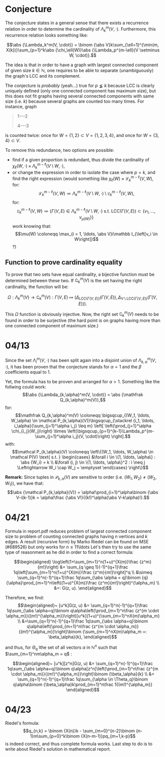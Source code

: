 # Conjecture

The conjecture states in a general sense that there exists a recurrence relation in order to determine the cardinality of $\Lambda_k^m(V, \cdot)$.
Furthermore, this recurrence relation looks something like:

$$\abs {\Lambda_k^m(V, \cdot)} = \binom {\abs V}k\sum_{\ell=1}^{\min(m, X(k))}\sum_{p=1}^k\abs {\chi_\ell(W)}\abs {\Lambda_p^{m-\ell}(V \setminus W, \cdot)}.$$

The idea is that in order to have a graph with largest connected component of given size $k \in \mathbb N$, one requires to be able to separate (unambiguously)
the graph's LCC and its complement.

The conjecture is *probably* (yeah...) true for $p \lneqq k$ because LCC is clearly uniquely defined (only one connected component has maximum size),
but this does not fit graphs having several connected components with same size (i.e. $k$) because several graphs are counted too many times. For instance, graph

> 1---2
>
> 4---3

is counted twice: once for $W = \{1, 2\} \subset V = \{1, 2, 3, 4\}$, and once for $W = \{3, 4\} \subset V$.

To remove this redundance, two options are possible:

+ find if a given proportion is redundant, thus divide the cardinality of $\chi_\ell(W, \cdot) \times \Lambda_k^{m-\ell}(V \setminus W, \cdot)$,
+ or change the expression in order to isolate the case where $p=k$, and find the right expression (would something like $\chi_\ell(W) \times \mathcal L_k^{m-\ell}(V, W)$, for:
$$\mathcal L_k^{m-\ell}(V, W) \coloneqq \Lambda_k^{m-\ell}(V \setminus W, \cdot) \setminus \mathfrak L_k^{m-\ell}(V, W),$$
for:
$$\mathfrak L_k^{m-\ell}(V, W) \coloneqq \left\{\Gamma(V, E) \in \Lambda_k^{m-\ell}(V \setminus W, \cdot) \text{ s.t. } \text{LCC}(\Gamma(V, E)) \subset \left\{v_1, \ldots, v_{\mu(W)}\right\}\right\}$$
work knowing that:
$$\mu(W) \coloneqq \max_{i = 1, \ldots, \abs V}i\mathbb I_{\left[v_i \in W\right]}$$
?)

## Function to prove cardinality equality

To prove that two sets have equal cardinality, a bijective function must be determined between these two. If $\mathfrak Q_k^m(V)$ is the set having the right cardinality,
the function will be:

$$\Omega : \Lambda_k^m(V) \to \mathfrak Q_k^m(V) : \Gamma(V, E) \mapsto \left(\Delta_{\text{LCC}(\Gamma(V, E))}(\Gamma(V, E)), \Delta_{V \setminus \text{LCC}(\Gamma(V, E))}(\Gamma(V, E))\right).$$

This $\Omega$ function is obviously injective. Now, the right set $\mathfrak Q_k^m(V)$ needs to be found in order to be surjective (the hard point is on graphs having more than one connected component of maximum size.)

# 04/13

Since the set $\Lambda_l^m(V, \cdot)$ has been split again into a disjoint union of $\Lambda_{k,\alpha}^m(V, \cdot)$, it has been proven that the conjecture stands for $\alpha=1$ and the $\beta$ coefficients equal to 1.

Yet, the formula has to be proven and arranged for $\alpha > 1$. Something like the follwing could work:
$$\abs {\Lambda_{k,\alpha}^m(V, \cdot)} = \abs {\mathfrak Q_{k,\alpha}^m(V)},$$
for:
$$\mathfrak Q_{k,\alpha}^m(V) \coloneqq \bigsqcup_{(W_1, \ldots, W_\alpha) \in \mathcal P_{k,\alpha}(V)}\bigsqcup_{\stackrel {i_1, \ldots, i_\alpha}{\sum_{j=1}^\alpha i_j} \leq m}
	\left[
		\left(\prod_{j=1}^\alpha \chi_{i_j}(W_j)\right)
			\times
		\left(\bigsqcup_{p=1}^{k-1}\Lambda_p^{m-\sum_{j=1}^\alpha i_j}(V, \cdot)\right)
	\right].$$
with:
$$\mathcal P_{k,\alpha}(V) \coloneqq \left\{(W_1, \ldots, W_\alpha) \in \mathcal P(V) \text{ s.t. }
	\begin{cases}
		&\forall i \in \{1, \ldots, \alpha\} : \abs {W_i} = k \\
		&\forall (i, j) \in \{1, \ldots, \alpha\}^2 : i \neq j \Leftrightarrow W_i \cap W_j = \emptyset
	\end{cases}
\right\}$$

**Remark:** Since tuples in $\mathcal P_{k,\alpha}(V)$ are sensitive to order (i.e. $(W_1, W_2) \neq (W_2, W_1)$), we have that:
$$\abs {\mathcal P_{k,\alpha}(V)} = \alpha!\prod_{i=1}^\alpha\binom {\abs V-i(k-1)}k = \alpha!\frac {\abs V!}{(k!)^\alpha(\abs V-k\alpha)!}.$$

# 04/21

Formula in report.pdf reduces problem of largest connected component size to problem of counting connected graphs having $n$ vertices and $k$ edges.
A result (recursive form) by Marko Riedel can be found on MSE (#689526) but only works for $n \leq 11$\ldots Let's then try to use the same type of reasonment as he did in order to find a correct formula:

$$\begin{aligned}
	\log\left(1+\sum_{m=1}^n(1+u)^{X(m)}\frac {z^m}{m!}\right) &= \sum_{q \geq 1}(-1)^{q+1}\frac 1q\left[\sum_{m=1}^n(1+u)^{X(m)}\frac {z^m}{m!}\right]^q \\
	&\simeq \sum_{q=1}^n(-1)^{q+1}\frac 1q\sum_{\abs \alpha = q}\binom {q}{\alpha}\prod_{m=1}^n\left((1+u)^{X(m)}\frac {z^m}{m!}\right)^{\alpha_m} \\
	&=: G(z, u).
\end{aligned}$$

Therefore, we find:
$$\begin{aligned}~
	[u^k]G(z, u) &= \sum_{q=1}^n(-1)^{q+1}\frac 1q\sum_{\abs \alpha=q}\binom q\alpha\left(\prod_{m=1}^n\frac {z^{m \cdot \alpha_m}}{(m!)^{\alpha_m}}\right)[u^k](1+u)^{\sum_{m=1}^nX(m)\alpha_m} \\
	&=\sum_{q=1}^n(-1)^{q+1}\frac 1q\sum_{\abs \alpha=q}\binom q\alpha\left(\prod_{m=1}^n\frac {z^{m \cdot \alpha_m}}{(m!)^{\alpha_m}}\right)\binom {\sum_{m=1}^nX(m)\alpha_m =: \beta_\alpha}{k},
\end{aligned}$$

and thus, for $\Theta_q$ lthe set of all vectors $\alpha$ in $\mathbb N^n$ such that $\sum_{m=1}^nm\alpha_m = q$ :

$$\begin{aligned}~
[u^k][z^n]G(z, u) &= \sum_{q=1}^n(-1)^{q+1}\frac 1q\sum_{\abs \alpha=q}\binom q\alpha[z^n]\left(\prod_{m=1}^n\frac {z^{m \cdot \alpha_m}}{(m!)^{\alpha_m}}\right)\binom {\beta_\alpha}{k} \\
&= \sum_{q=1}^n(-1)^{q+1}\frac 1q\sum_{\alpha \in \Theta_q}\binom q\alpha\binom {\beta_\alpha}k\prod_{m=1}^n\frac 1{(m!)^{\alpha_m}}
\end{aligned}$$

# 04/23

Riedel's formula:
$$q_{n,k} = \binom {X(n)}k - \sum_{m=0}^{n-2}\binom {n-1}m\sum_{p=0}^k\binom {X(n-m-1)}pq_{m+1,k-p}$$
is indeed correct, and thus complete formula works. Last step to do is to write about Riedel's solution in mathematical report.

